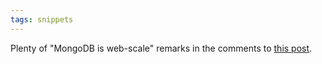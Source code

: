 ```yaml
---
tags: snippets
---
```


Plenty of "MongoDB is web-scale" remarks in the comments to [this post](http://ayende.com/Blog/archive/2010/10/22/you-saved-5-cents-and-your-code-is-not-readable.aspx).
